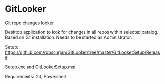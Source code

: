 # GitLooker
Git repo changes looker

Desktop application to look for changes in all repos within selected catalog.
Based on Git installation.
Needs to be started as Administrator.

Setup:
https://github.com/robsonrjan/GitLooker/tree/master/GitLookerSetup/Release

Setup.exe and 
GitLookerSetup.msi

Requirements:
Git, Powershell
